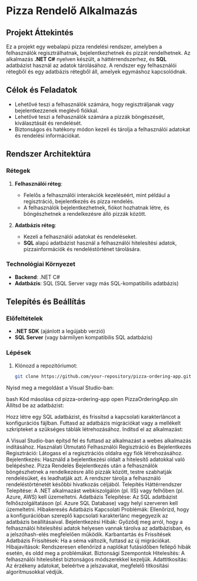 # Pizza Rendelő Alkalmazás

## Projekt Áttekintés

Ez a projekt egy webalapú pizza rendelési rendszer, amelyben a felhasználók regisztrálhatnak, bejelentkezhetnek és pizzát rendelhetnek. Az alkalmazás **.NET C#** nyelven készült, a háttérrendszerhez, és **SQL** adatbázist használ az adatok tárolásához. A rendszer egy felhasználói rétegből és egy adatbázis rétegből áll, amelyek egymáshoz kapcsolódnak.

## Célok és Feladatok

- Lehetővé teszi a felhasználók számára, hogy regisztráljanak vagy bejelentkezzenek meglévő fiókkal.
- Lehetővé teszi a felhasználók számára a pizzák böngészését, kiválasztását és rendelését.
- Biztonságos és hatékony módon kezeli és tárolja a felhasználói adatokat és rendelési információkat.

## Rendszer Architektúra

### Rétegek

1. **Felhasználói réteg**: 
   - Felelős a felhasználói interakciók kezeléséért, mint például a regisztráció, bejelentkezés és pizza rendelés.
   - A felhasználók bejelentkezhetnek, fiókot hozhatnak létre, és böngészhetnek a rendelkezésre álló pizzák között.

2. **Adatbázis réteg**: 
   - Kezeli a felhasználói adatokat és rendeléseket.
   - **SQL** alapú adatbázist használ a felhasználói hitelesítési adatok, pizzainformációk és rendeléstörténet tárolására.

### Technológiai Környezet

- **Backend**: .NET C# 
- **Adatbázis**: SQL (SQL Server vagy más SQL-kompatibilis adatbázis)

## Telepítés és Beállítás

### Előfeltételek
- **.NET SDK** (ajánlott a legújabb verzió)
- **SQL Server** (vagy bármilyen kompatibilis SQL adatbázis)

### Lépések

1. Klónozd a repozitóriumot:
   ```bash
   git clone https://github.com/your-repository/pizza-ordering-app.git
Nyisd meg a megoldást a Visual Studio-ban:

bash
Kód másolása
cd pizza-ordering-app
open PizzaOrderingApp.sln
Állítsd be az adatbázist:

Hozz létre egy SQL adatbázist, és frissítsd a kapcsolati karakterláncot a konfigurációs fájlban.
Futtasd az adatbázis migrációkat vagy a mellékelt szkripteket a szükséges táblák létrehozásához.
Indítsd el az alkalmazást:

A Visual Studio-ban építsd fel és futtasd az alkalmazást a webes alkalmazás indításához.
Használati Útmutató
Felhasználói Regisztráció és Bejelentkezés
Regisztráció: Látogass el a regisztrációs oldalra egy fiók létrehozásához.
Bejelentkezés: Használd a bejelentkezési oldalt a hitelesítő adatokkal való belépéshez.
Pizza Rendelés
Bejelentkezés után a felhasználók böngészhetnek a rendelkezésre álló pizzák között, testre szabhatják rendelésüket, és leadhatják azt.
A rendszer tárolja a felhasználó rendeléstörténetét későbbi hivatkozás céljából.
Telepítés
Háttérrendszer Telepítése: A .NET alkalmazást webkiszolgálón (pl. IIS) vagy felhőben (pl. Azure, AWS) kell üzemeltetni.
Adatbázis Telepítése: Az SQL adatbázist felhőszolgáltatáson (pl. Azure SQL Database) vagy helyi szerveren kell üzemeltetni.
Hibakeresés
Adatbázis Kapcsolati Problémák: Ellenőrizd, hogy a konfigurációban szereplő kapcsolati karakterlánc megegyezik az adatbázis beállításaival.
Bejelentkezési Hibák: Győződj meg arról, hogy a felhasználói hitelesítési adatok helyesen vannak tárolva az adatbázisban, és a jelszóhash-elés megfelelően működik.
Karbantartás és Frissítések
Adatbázis Frissítések: Ha a séma változik, futtasd az új migrációkat.
Hibajavítások: Rendszeresen ellenőrizd a naplókat futásidőben fellépő hibák esetén, és oldd meg a problémákat.
Biztonsági Szempontok
Hitelesítés: A felhasználói hitelesítést biztonságos módszerekkel kezeljük.
Adattitkosítás: Az érzékeny adatokat, beleértve a jelszavakat, megfelelő titkosítási algoritmusokkal védjük.

